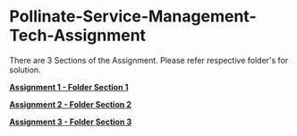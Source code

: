 # Pollinate-Service-Management-Tech-Assignment

There are 3 Sections of the Assignment. Please refer respective folder's for solution.

**[Assignment 1 - Folder Section 1](https://github.com/itsvenkyhere/Pollinate-Service-Management-Tech-Assignment/tree/main/Section-1)**

**[Assignment 2 - Folder Section 2](https://github.com/itsvenkyhere/Pollinate-Service-Management-Tech-Assignment/tree/main/Section%202)**

**[Assignment 3 - Folder Section 3](https://github.com/itsvenkyhere/Pollinate-Service-Management-Tech-Assignment/tree/main/Section%203)**
